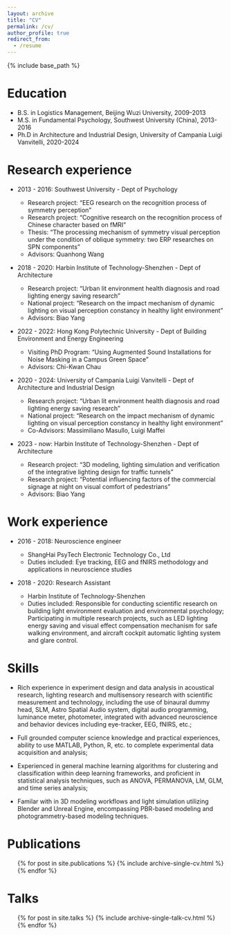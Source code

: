 ```yaml
---
layout: archive
title: "CV"
permalink: /cv/
author_profile: true
redirect_from:
  - /resume
---
```


{% include base_path %}

Education
======
* B.S. in Logistics Management, Beijing Wuzi University, 2009-2013
* M.S. in Fundamental Psychology, Southwest University (China), 2013-2016
* Ph.D in Architecture and Industrial Design, University of Campania Luigi Vanvitelli, 2020-2024

Research experience
======
* 2013 - 2016: Southwest University - Dept of Psychology 
  * Research project: “EEG research on the recognition process of symmetry perception”
  * Research project: “Cognitive research on the recognition process of Chinese character based on fMRI”
  * Thesis: “The processing mechanism of symmetry visual perception under the condition of oblique symmetry: two ERP researches on SPN components”
  * Advisors: Quanhong Wang

* 2018 - 2020: Harbin Institute of Technology-Shenzhen - Dept of Architecture 
  * Research project: “Urban lit environment health diagnosis and road lighting energy saving research”
  * National project: “Research on the impact mechanism of dynamic lighting on visual perception constancy in healthy light environment”
  * Advisors: Biao Yang
  
* 2022 - 2022: Hong Kong Polytechnic University - Dept of Building Environment and Energy Engineering  
  * Visiting PhD Program: “Using Augmented Sound Installations for Noise Masking in a Campus Green Space”
  * Advisors: Chi-Kwan Chau
  
* 2020 - 2024: University of Campania Luigi Vanvitelli - Dept of Architecture and Industrial Design
  * Research project: “Urban lit environment health diagnosis and road lighting energy saving research”
  * National project: “Research on the impact mechanism of dynamic lighting on visual perception constancy in healthy light environment”
  * Co-Advisors: Massimiliano Masullo, Luigi Maffei
  
* 2023 - now: Harbin Institute of Technology-Shenzhen - Dept of Architecture 
  * Research project: “3D modeling, lighting simulation and verification of the integrative lighting design for traffic tunnels”
  * Research project: “Potential influencing factors of the commercial signage at night on visual comfort of pedestrians”
  * Advisors: Biao Yang

Work experience
======
* 2016 - 2018: Neuroscience engineer
  * ShangHai PsyTech Electronic Technology Co., Ltd
  * Duties included: Eye tracking, EEG and fNIRS methodology and applications in neuroscience studies

* 2018 - 2020: Research Assistant
  * Harbin Institute of Technology-Shenzhen
  * Duties included: Responsible for conducting scientific research on building light environment evaluation and environmental psychology; Participating in multiple research projects, such as LED lighting energy saving and visual effect compensation mechanism for safe walking environment, and aircraft cockpit automatic lighting system and glare control.
  
Skills
======
* Rich experience in experiment design and data analysis in acoustical research, lighting research and multisensory research with scientific measurement and technology, including the use of binaural dummy head, SLM, Astro Spatial Audio system, digital audio programming, luminance meter, photometer, integrated with advanced neuroscience and behavior devices including eye-tracker, EEG, fNIRS, etc.;

* Full grounded computer science knowledge and practical experiences, ability to use MATLAB, Python, R, etc. to complete experimental data acquisition and analysis;

* Experienced in general machine learning algorithms for clustering and classification within deep learning frameworks, and proficient in statistical analysis techniques, such as ANOVA, PERMANOVA, LM, GLM, and time series analysis;

* Familar with in 3D modeling workflows and light simulation utilizing Blender and Unreal Engine, encompassing PBR-based modeling and photogrammetry-based modeling techniques.

Publications
======
  <ul>{% for post in site.publications %}
    {% include archive-single-cv.html %}
  {% endfor %}</ul>
  
Talks
======
  <ul>{% for post in site.talks %}
    {% include archive-single-talk-cv.html %}
  {% endfor %}</ul>
  
